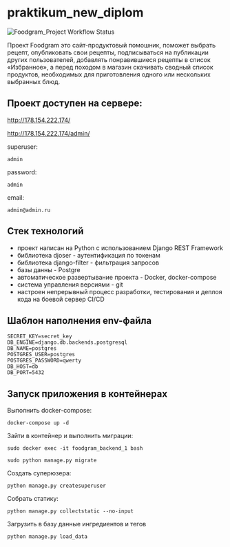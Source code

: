 # praktikum_new_diplom

![Foodgram_Project Workflow Status](https://github.com/danilashishkin/foodgram-project-react/actions/workflows/foodgram_workflow.yml/badge.svg?branch=master&event=push)



Проект Foodgram это сайт-продуктовый помошник, поможет выбрать рецепт, опубликовать свои рецепты, подписываться на публикации других пользователей, добавлять понравившиеся рецепты в список «Избранное», а перед походом в магазин скачивать сводный список продуктов, необходимых для приготовления одного или нескольких выбранных блюд.

## Проект доступен на сервере: 

http://178.154.222.174/

http://178.154.222.174/admin/

superuser:
```
admin
```
password: 
```
admin
```
email:
```
admin@admin.ru
```
## Стек технологий
- проект написан на Python с использованием Django REST Framework
- библиотека djoser - аутентификация по токенам
- библиотека django-filter - фильтрация запросов
- базы данны - Postgre
- автоматическое развертывание проекта - Docker, docker-compose
- система управления версиями - git
- настроен непрерывный процесс разработки, тестирования и деплоя кода на боевой сервер CI/CD

## Шаблон наполнения env-файла

```
SECRET_KEY=secret_key
DB_ENGINE=django.db.backends.postgresql
DB_NAME=postgres
POSTGRES_USER=postgres
POSTGRES_PASSWORD=qwerty
DB_HOST=db
DB_PORT=5432 
```

## Запуск приложения в контейнерах

Выполнить docker-compose:

```
docker-compose up -d
```

Зайти в контейнер и выполнить миграции:

```
sudo docker exec -it foodgram_backend_1 bash
```
```
sudo python manage.py migrate
```

Создать суперюзера:

```
python manage.py createsuperuser
```

Собрать статику:

```
python manage.py collectstatic --no-input
```

Загрузить в базу данные ингредиентов и тегов

```
python manage.py load_data 
```
